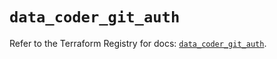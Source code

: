 # `data_coder_git_auth`

Refer to the Terraform Registry for docs: [`data_coder_git_auth`](https://registry.terraform.io/providers/coder/coder/0.21.0/docs/data-sources/git_auth).
